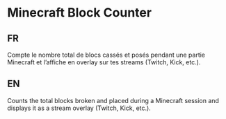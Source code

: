 # Minecraft Block Counter

## FR

Compte le nombre total de blocs cassés et posés pendant une partie Minecraft et l’affiche en overlay sur tes streams (Twitch, Kick, etc.).

## EN

Counts the total blocks broken and placed during a Minecraft session and displays it as a stream overlay (Twitch, Kick, etc.).
